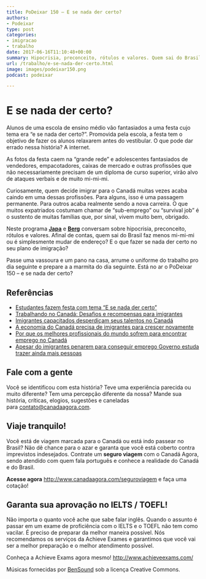 ```yaml
---
title: PoDeixar 150 – E se nada der certo?
authors:
- Podeixar
type: post
categories:
- imigracao
- trabalho
date: 2017-06-16T11:10:48+00:00
summary: Hipocrisia, preconceito, rótulos e valores. Quem sai do Brasil faz menos mi-mi-mi? E o que fazer se nada der certo no seu plano de imigração?
url: /trabalho/e-se-nada-der-certo.html
image: images/podeixar150.png
podcast: podeixar

---
```

# E se nada der certo?

Alunos de uma escola de ensino médio vão fantasiados a uma festa cujo tema era &#8220;e se nada der certo?&#8221;. Promovida pela escola, a festa tem o objetivo de fazer os alunos relaxarem antes do vestibular. O que pode dar errado nessa história? A internet.

As fotos da festa caem na &#8220;grande rede&#8221; e adolescentes fantasiados de vendedores, empacotadores, caixas de mercado e outras profissões que não necessariamente precisam de um diploma de curso superior, virão alvo de ataques verbais e de muito mi-mi-mi.

Curiosamente, quem decide imigrar para o Canadá muitas vezes acaba caindo em uma dessas profissões. Para alguns, isso é uma passagem permanente. Para outros acaba realmente sendo a nova carreira. O que muitos expatriados costumam chamar de &#8220;sub-emprego&#8221; ou &#8220;survival job&#8221; é o sustento de muitas famílias que, por sinal, vivem muito bem, obrigado.

Neste programa [**Japa**][1] e [**Berg**][2] conversam sobre hipocrisia, preconceito, rótulos e valores. Afinal de contas, quem sai do Brasil faz menos mi-mi-mi ou é simplesmente mudar de endereço? E o que fazer se nada der certo no seu plano de imigração?

Passe uma vassoura e um pano na casa, arrume o uniforme do trabalho pro dia seguinte e prepare a a marmita do dia seguinte. Está no ar o PoDeixar 150 &#8211; e se nada der certo?



## Referências

  * [Estudantes fazem festa com tema &#8220;E se nada der certo&#8221;][3]
  * [Trabalhando no Canadá: Desafios e recompensas para imigrantes][4]
  * [Imigrantes capacitados desperdiçam seus talentos no Canadá][5]
  * [A economia do Canadá precisa de imigrantes para crescer novamente][6]
  * [Por que os melhores profissionais do mundo sofrem para encontrar emprego no Canadá][7]
  * [Apesar do imigrantes penarem para conseguir emprego Governo estuda trazer ainda mais pessoas][8]

## Fale com a gente

Você se identificou com esta história? Teve uma experiência parecida ou muito diferente? Tem uma percepção diferente da nossa? Mande sua história, críticas, elogios, sugestões e caneladas para <contato@canadaagora.com>.

## Viaje tranquilo!

Você está de viagem marcada para o Canadá ou está indo passear no Brasil? Não dê chance para o azar e garanta que você está coberto contra imprevistos indesejados. Contrate um **seguro viagem** com o Canadá Agora, sendo atendido com quem fala português e conhece a realidade do Canadá e do Brasil.

**Acesse agora** <http://www.canadaagora.com/seguroviagem> e faça uma cotação!

## Garanta sua aprovação no IELTS / TOEFL!

Não importa o quanto você ache que sabe falar inglês. Quando o assunto é passar em um exame de proficiência com o IELTS e o TOEFL não tem como vacilar. É preciso de preparar da melhor maneira possível. Nós recomendamos os serviços da Achieve Exames e garantimos que você vai ser a melhor preparação e o melhor atendimento possível.

Conheça a Achieve Exams agora mesmo! <a href="http://www.achieveexams.com/" target="_blank" rel="noopener noreferrer">http://www.achieveexams.com/</a>

Músicas fornecidas por <a href="http://www.bensound.com/" target="_blank" rel="noopener noreferrer">BenSound</a> sob a licença Creative Commons.

 [1]: https://www.canadaagora.com/japa
 [2]: https://www.canadaagora.com/berg
 [3]: http://www.huffpostbrasil.com/2017/06/05/estudantes-fazem-festa-com-tema-se-nada-der-certo-e-se-fantasi_a_22126349/
 [4]: https://www.monster.ca/career-advice/article/job-search-immigrants-canada
 [5]: http://calgaryherald.com/storyline/skilled-immigrants-wasting-their-talents-in-canada
 [6]: http://www.canadianbusiness.com/blogs-and-comment/canadas-hardest-hit-economies-need-immigration-to-thrive-again/
 [7]: http://www.macleans.ca/economy/business/land-of-misfortune/
 [8]: http://www.cbc.ca/news/canada/toronto/immigration-employment-canada-1.3831468